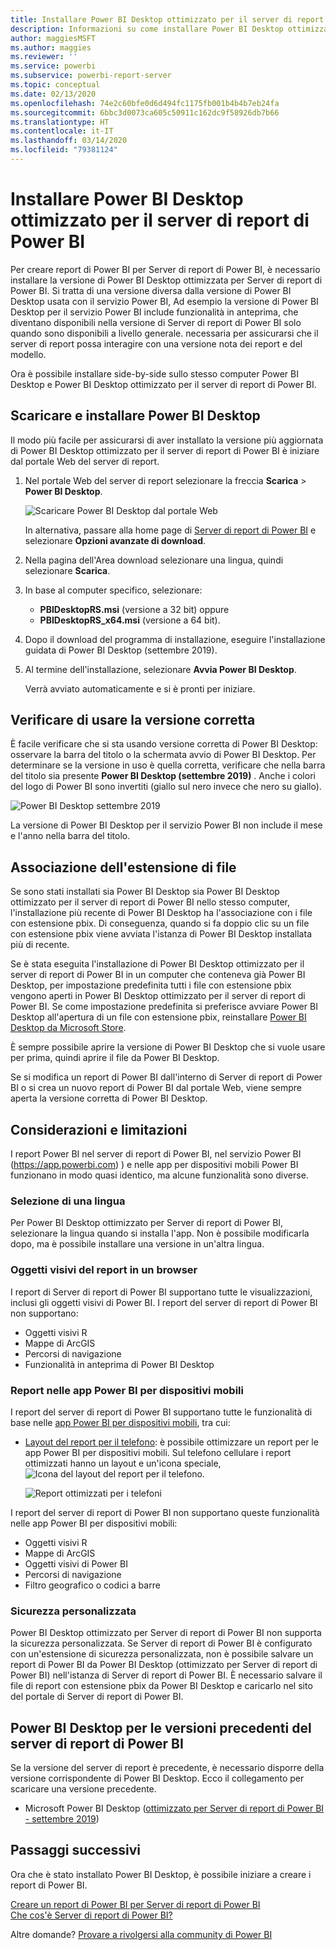 ```yaml
---
title: Installare Power BI Desktop ottimizzato per il server di report di Power BI
description: Informazioni su come installare Power BI Desktop ottimizzato per il server di report di Power BI
author: maggiesMSFT
ms.author: maggies
ms.reviewer: ''
ms.service: powerbi
ms.subservice: powerbi-report-server
ms.topic: conceptual
ms.date: 02/13/2020
ms.openlocfilehash: 74e2c60bfe0d6d494fc1175fb001b4b4b7eb24fa
ms.sourcegitcommit: 6bbc3d0073ca605c50911c162dc9f58926db7b66
ms.translationtype: HT
ms.contentlocale: it-IT
ms.lasthandoff: 03/14/2020
ms.locfileid: "79381124"
---
```

# <a name="install-power-bi-desktop-optimized-for-power-bi-report-server"></a>Installare Power BI Desktop ottimizzato per il server di report di Power BI

Per creare report di Power BI per Server di report di Power BI, è necessario installare la versione di Power BI Desktop ottimizzata per Server di report di Power BI. Si tratta di una versione diversa dalla versione di Power BI Desktop usata con il servizio Power BI, Ad esempio la versione di Power BI Desktop per il servizio Power BI include funzionalità in anteprima, che diventano disponibili nella versione di Server di report di Power BI solo quando sono disponibili a livello generale. necessaria per assicurarsi che il server di report possa interagire con una versione nota dei report e del modello. 

Ora è possibile installare side-by-side sullo stesso computer Power BI Desktop e Power BI Desktop ottimizzato per il server di report di Power BI.

## <a name="download-and-install-power-bi-desktop"></a>Scaricare e installare Power BI Desktop

Il modo più facile per assicurarsi di aver installato la versione più aggiornata di Power BI Desktop ottimizzato per il server di report di Power BI è iniziare dal portale Web del server di report.

1. Nel portale Web del server di report selezionare la freccia **Scarica** > **Power BI Desktop**.

    ![Scaricare Power BI Desktop dal portale Web](media/install-powerbi-desktop/report-server-download-web-portal.png)

    In alternativa, passare alla home page di [Server di report di Power BI](https://powerbi.microsoft.com/report-server/) e selezionare **Opzioni avanzate di download**.

2. Nella pagina dell'Area download selezionare una lingua, quindi selezionare **Scarica**.

3. In base al computer specifico, selezionare: 

    - **PBIDesktopRS.msi** (versione a 32 bit) oppure
    - **PBIDesktopRS_x64.msi** (versione a 64 bit).

1. Dopo il download del programma di installazione, eseguire l'installazione guidata di Power BI Desktop (settembre 2019).

2. Al termine dell'installazione, selezionare **Avvia Power BI Desktop**.

    Verrà avviato automaticamente e si è pronti per iniziare.

## <a name="verify-youre-using-the-correct-version"></a>Verificare di usare la versione corretta
È facile verificare che si sta usando versione corretta di Power BI Desktop: osservare la barra del titolo o la schermata avvio di Power BI Desktop. Per determinare se la versione in uso è quella corretta, verificare che nella barra del titolo sia presente **Power BI Desktop (settembre 2019)** . Anche i colori del logo di Power BI sono invertiti (giallo sul nero invece che nero su giallo).

![Power BI Desktop settembre 2019](media/install-powerbi-desktop/power-bi-report-server-desktop-sept-2019.png)

La versione di Power BI Desktop per il servizio Power BI non include il mese e l'anno nella barra del titolo.

## <a name="file-extension-association"></a>Associazione dell'estensione di file
Se sono stati installati sia Power BI Desktop sia Power BI Desktop ottimizzato per il server di report di Power BI nello stesso computer, l'installazione più recente di Power BI Desktop ha l'associazione con i file con estensione pbix. Di conseguenza, quando si fa doppio clic su un file con estensione pbix viene avviata l'istanza di Power BI Desktop installata più di recente.

Se è stata eseguita l'installazione di Power BI Desktop ottimizzato per il server di report di Power BI in un computer che conteneva già Power BI Desktop, per impostazione predefinita tutti i file con estensione pbix vengono aperti in Power BI Desktop ottimizzato per il server di report di Power BI. Se come impostazione predefinita si preferisce avviare Power BI Desktop all'apertura di un file con estensione pbix, reinstallare [Power BI Desktop da Microsoft Store](https://aka.ms/pbidesktopstore).

È sempre possibile aprire la versione di Power BI Desktop che si vuole usare per prima, quindi aprire il file da Power BI Desktop.

Se si modifica un report di Power BI dall'interno di Server di report di Power BI o si crea un nuovo report di Power BI dal portale Web, viene sempre aperta la versione corretta di Power BI Desktop.

## <a name="considerations-and-limitations"></a>Considerazioni e limitazioni

I report Power BI nel server di report di Power BI, nel servizio Power BI (https://app.powerbi.com) ) e nelle app per dispositivi mobili Power BI funzionano in modo quasi identico, ma alcune funzionalità sono diverse.

### <a name="selecting-a-language"></a>Selezione di una lingua

Per Power BI Desktop ottimizzato per Server di report di Power BI, selezionare la lingua quando si installa l'app. Non è possibile modificarla dopo, ma è possibile installare una versione in un'altra lingua.

### <a name="report-visuals-in-a-browser"></a>Oggetti visivi del report in un browser

I report di Server di report di Power BI supportano tutte le visualizzazioni, inclusi gli oggetti visivi di Power BI. I report del server di report di Power BI non supportano:

* Oggetti visivi R
* Mappe di ArcGIS
* Percorsi di navigazione
* Funzionalità in anteprima di Power BI Desktop

### <a name="reports-in-the-power-bi-mobile-apps"></a>Report nelle app Power BI per dispositivi mobili

I report del server di report di Power BI supportano tutte le funzionalità di base nelle [app Power BI per dispositivi mobili](../consumer/mobile/mobile-apps-for-mobile-devices.md), tra cui:

* [Layout del report per il telefono](../desktop-create-phone-report.md): è possibile ottimizzare un report per le app Power BI per dispositivi mobili. Sul telefono cellulare i report ottimizzati hanno un layout e un'icona speciale, ![Icona del layout del report per il telefono](media/install-powerbi-desktop/power-bi-rs-mobile-optimized-icon.png).
  
    ![Report ottimizzati per i telefoni](media/install-powerbi-desktop/power-bi-rs-mobile-optimized-report.png)

I report del server di report di Power BI non supportano queste funzionalità nelle app Power BI per dispositivi mobili:

* Oggetti visivi R
* Mappe di ArcGIS
* Oggetti visivi di Power BI
* Percorsi di navigazione
* Filtro geografico o codici a barre

### <a name="custom-security"></a>Sicurezza personalizzata

Power BI Desktop ottimizzato per Server di report di Power BI non supporta la sicurezza personalizzata. Se Server di report di Power BI è configurato con un'estensione di sicurezza personalizzata, non è possibile salvare un report di Power BI da Power BI Desktop (ottimizzato per Server di report di Power BI) nell'istanza di Server di report di Power BI. È necessario salvare il file di report con estensione pbix da Power BI Desktop e caricarlo nel sito del portale di Server di report di Power BI.

## <a name="power-bi-desktop-for-earlier-versions-of-power-bi-report-server"></a>Power BI Desktop per le versioni precedenti del server di report di Power BI

Se la versione del server di report è precedente, è necessario disporre della versione corrispondente di Power BI Desktop. Ecco il collegamento per scaricare una versione precedente.

- Microsoft Power BI Desktop ([ottimizzato per Server di report di Power BI - settembre 2019](https://go.microsoft.com/fwlink/?linkid=2103723))

## <a name="next-steps"></a>Passaggi successivi

Ora che è stato installato Power BI Desktop, è possibile iniziare a creare i report di Power BI.

[Creare un report di Power BI per Server di report di Power BI](quickstart-create-powerbi-report.md)  
[Che cos'è Server di report di Power BI?](get-started.md)

Altre domande? [Provare a rivolgersi alla community di Power BI](https://community.powerbi.com/)
